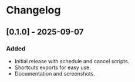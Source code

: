 # Changelog

## [0.1.0] - 2025-09-07
### Added
- Initial release with schedule and cancel scripts.
- Shortcuts exports for easy use.
- Documentation and screenshots.
